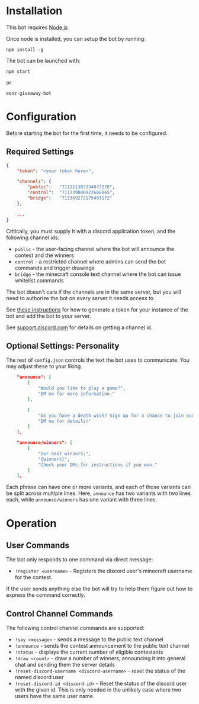 # Installation

This bot requires [Node.js](https://nodejs.org/en/)

Once node is installed, you can setup the bot by running:

`npm install -g`

The bot can be launched with:

`npm start`

or 

`eonz-giveaway-bot`

# Configuration

Before starting the bot for the first time, it needs to be configured.

## Required Settings

```json
{
    "token": "<your token here>",

    "channels": {
        "public":   "711311307334877278",
        "control":  "711339846922666065",
        "bridge":   "711369272175493172"
    },

    ...
}   
```

Critically, you must supply it with a discord application token, and the following channel ids:

* `public` - the user-facing channel where the bot will announce the contest and the winners
* `control` - a restricted channel where admins can send the bot commands and trigger drawings
* `bridge` - the minecraft console text channel where the bot can issue whitelist commands

The bot doesn't care if the channels are in the same server, but you will need to authorize the bot on every server it needs access to.

See [these instructions](https://www.writebots.com/discord-bot-token/) for how to generate a token for your instance of the bot and add the bot to your server.

See [support.discord.com](https://support.discord.com/hc/en-us/articles/206346498-Where-can-I-find-my-User-Server-Message-ID-) for details on getting a channel id.

## Optional Settings: Personality

The rest of `config.json` controls the text the bot uses to communicate. You may adjust these to your liking.

```json
    "announce": [
        [
            "Would you like to play a game?",
            "DM me for more information."
        ],

        [
            "Do you have a death wish? Sign up for a chance to join our Minecraft server!",
            "DM me for details!"
        ]
    ],

    "announce/winners": [
        [
            "Our next winners:",
            "{winners}",
            "Check your DMs for instructions if you won."
        ]
    ],
```

Each phrase can have one or more variants, and each of those variants can be split across multiple lines. Here, `announce` has two variants with two lines each, while `announce/winners` has one variant with three lines.

# Operation

## User Commands

The bot only responds to one command via direct message:

* `!register <username>` - Registers the discord user's minecraft username for the contest.

If the user sends anything else the bot will try to help them figure out how to express the command correctly.

## Control Channel Commands

The following control channel commands are supported:

* `!say <message>` - sends a message to the public text channel
* `!announce` - sends the contest announcement to the public text channel
* `!status` - displays the current number of eligible contestants
* `!draw <count>` - draw a number of winners, announcing it into general chat and sending them the server details
* `!reset-discord-username <discord-username>` - reset the status of the named discord user
* `!reset-discord-id <discord-id>` - Reset the status of the discord user with the given id. This is only needed in the unlikely case where two users have the same user name.